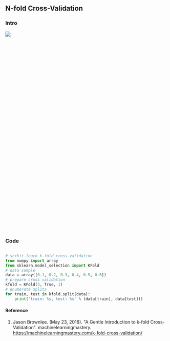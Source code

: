 ## N-fold Cross-Validation
### Intro
<div class="sl-block is-focused" data-block-type="image" data-name="image-904f80" style="width: 908.132px; height: 619px; left: 25.934px; top: 81px; min-width: 1px; min-height: 1px;" data-origin-id="8cbfebf26d437a63825c00a801b80177"><div class="sl-block-content" style="z-index: 11;"><img style="" data-natural-width="1828" data-natural-height="1246" data-lazy-loaded="" src="https://s3.amazonaws.com/media-p.slid.es/uploads/1169602/images/9644935/Screenshot_from_2022-06-15_23-03-24.png"></div></div>

### Code
```python

# scikit-learn k-fold cross-validation
from numpy import array
from sklearn.model_selection import KFold
# data sample
data = array([0.1, 0.2, 0.3, 0.4, 0.5, 0.6])
# prepare cross validation
kfold = KFold(3, True, 1)
# enumerate splits
for train, test in kfold.split(data):
	print('train: %s, test: %s' % (data[train], data[test]))
```

#### Reference
1. Jason Brownlee. (May 23, 2018). "A Gentle Introduction to k-fold Cross-Validation". machinelearningmastery. https://machinelearningmastery.com/k-fold-cross-validation/
